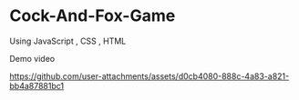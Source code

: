 # Cock-And-Fox-Game
Using JavaScript , CSS , HTML


Demo video

https://github.com/user-attachments/assets/d0cb4080-888c-4a83-a821-bb4a87881bc1






